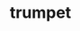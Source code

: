 ---
layout: smileys&emotion
title: trumpet
emoji: trumpet
permalink: 🎺.html
image: assets/img/3moji/trumpet.png
---